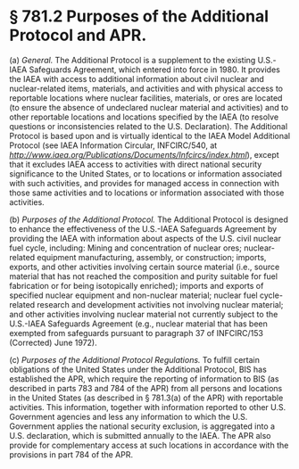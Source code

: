 # § 781.2   Purposes of the Additional Protocol and APR.

(a) *General.* The Additional Protocol is a supplement to the existing U.S.-IAEA Safeguards Agreement, which entered into force in 1980. It provides the IAEA with access to additional information about civil nuclear and nuclear-related items, materials, and activities and with physical access to reportable locations where nuclear facilities, materials, or ores are located (to ensure the absence of undeclared nuclear material and activities) and to other reportable locations and locations specified by the IAEA (to resolve questions or inconsistencies related to the U.S. Declaration). The Additional Protocol is based upon and is virtually identical to the IAEA Model Additional Protocol (see IAEA Information Circular, INFCIRC/540, at *http://www.iaea.org/Publications/Documents/Infcircs/index.html*), except that it excludes IAEA access to activities with direct national security significance to the United States, or to locations or information associated with such activities, and provides for managed access in connection with those same activities and to locations or information associated with those activities.


(b) *Purposes of the Additional Protocol.* The Additional Protocol is designed to enhance the effectiveness of the U.S.-IAEA Safeguards Agreement by providing the IAEA with information about aspects of the U.S. civil nuclear fuel cycle, including: Mining and concentration of nuclear ores; nuclear-related equipment manufacturing, assembly, or construction; imports, exports, and other activities involving certain source material (i.e., source material that has not reached the composition and purity suitable for fuel fabrication or for being isotopically enriched); imports and exports of specified nuclear equipment and non-nuclear material; nuclear fuel cycle-related research and development activities not involving nuclear material; and other activities involving nuclear material not currently subject to the U.S.-IAEA Safeguards Agreement (e.g., nuclear material that has been exempted from safeguards pursuant to paragraph 37 of INFCIRC/153 (Corrected) June 1972).


(c) *Purposes of the Additional Protocol Regulations.* To fulfill certain obligations of the United States under the Additional Protocol, BIS has established the APR, which require the reporting of information to BIS (as described in parts 783 and 784 of the APR) from all persons and locations in the United States (as described in § 781.3(a) of the APR) with reportable activities. This information, together with information reported to other U.S. Government agencies and less any information to which the U.S. Government applies the national security exclusion, is aggregated into a U.S. declaration, which is submitted annually to the IAEA. The APR also provide for complementary access at such locations in accordance with the provisions in part 784 of the APR. 





